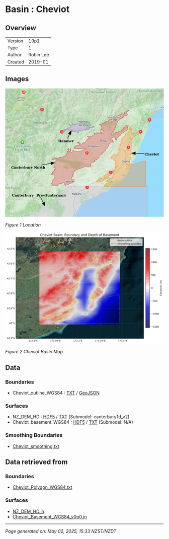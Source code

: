 # Basin : Cheviot

## Overview
|         |                     |
|---------|---------------------|
| Version | 19p1           |
| Type    | 1        |
| Author  | Robin Lee            |
| Created | 2019-01           |


## Images
![](../images/maps/cheviot_hanmer_northcanterbury.png)

*Figure 1 Location*

![](../images/regional/Cheviot_basin_map.png)

*Figure 2 Cheviot Basin Map*


## Data
### Boundaries
- Cheviot_outline_WGS84 : [TXT](../../velocity_modelling/data/regional/Cheviot/Cheviot_outline_WGS84.txt) / [GeoJSON](../../velocity_modelling/data/regional/Cheviot/Cheviot_outline_WGS84.geojson)

### Surfaces
- NZ_DEM_HD : [HDF5](../../velocity_modelling/data/global/surface/NZ_DEM_HD.h5) / [TXT](../../velocity_modelling/data/global/surface/NZ_DEM_HD.in) (Submodel: canterbury1d_v2)
- Cheviot_basement_WGS84 : [HDF5](../../velocity_modelling/data/regional/Cheviot/Cheviot_basement_WGS84.h5) / [TXT](../../velocity_modelling/data/regional/Cheviot/Cheviot_basement_WGS84.in) (Submodel: N/A)

### Smoothing Boundaries
- [Cheviot_smoothing.txt](../../velocity_modelling/data/regional/Cheviot/Cheviot_smoothing.txt)

## Data retrieved from
### Boundaries
- [Cheviot_Polygon_WGS84.txt](https://github.com/ucgmsim/Velocity-Model/tree/main/Data/SI_BASINS/Cheviot_Polygon_WGS84.txt)

### Surfaces
- [NZ_DEM_HD.in](https://github.com/ucgmsim/Velocity-Model/tree/main/Data/DEM/NZ_DEM_HD.in)
- [Cheviot_Basement_WGS84_v0p0.in](https://github.com/ucgmsim/Velocity-Model/tree/main/Data/SI_BASINS/Cheviot_Basement_WGS84_v0p0.in)

---
*Page generated on: May 02, 2025, 15:33 NZST/NZDT*
